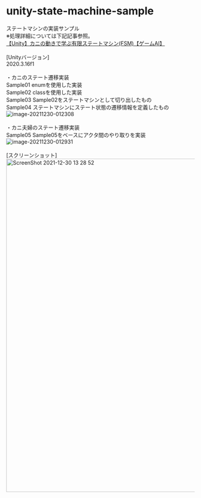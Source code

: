 # unity-state-machine-sample
ステートマシンの実装サンプル<br>
※処理詳細については下記記事参照。<br>
<a href="https://elekibear.com/20211230_01">【Unity】カニの動きで学ぶ有限ステートマシン(FSM)【ゲームAI】</a><br>
<br>
[Unityバージョン]<br>
2020.3.16f1<br>
<br>
・カニのステート遷移実装<br>
Sample01 enumを使用した実装<br>
Sample02 classを使用した実装<br>
Sample03 Sample02をステートマシンとして切り出したもの<br>
Sample04 ステートマシンにステート状態の遷移情報を定義したもの<br>
![image-20211230-012308](https://user-images.githubusercontent.com/77447256/147721699-4bbdd971-5bf9-40f8-9c41-89d1668a78f7.png)<br>
<br>
・カニ夫婦のステート遷移実装<br>
Sample05 Sample05をベースにアクタ間のやり取りを実装<br>
![image-20211230-012931](https://user-images.githubusercontent.com/77447256/147721734-8cf8fd79-304f-4515-9b49-ece046e0d56b.png)<br>
<br>
[スクリーンショット]<br>
<img width="891" alt="ScreenShot 2021-12-30 13 28 52" src="https://user-images.githubusercontent.com/77447256/147721759-823e1624-c9ed-4c0b-ba15-f94f3a5c34f2.png"><br>
